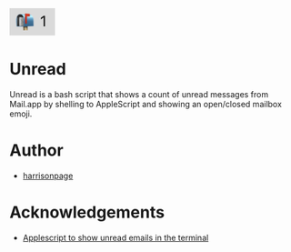 [![](https://raw.githubusercontent.com/harrisonpage/unread/main/unread.png)](https://github.com/harrisonpage/unread/)

# Unread

Unread is a bash script that shows a count of unread messages from Mail.app by shelling to AppleScript and showing an open/closed mailbox emoji.

# Author

* [harrisonpage](https://github.com/harrisonpage)

# Acknowledgements

* [Applescript to show unread emails in the terminal](https://medium.com/shell-life/applescript-to-show-unread-emails-in-the-terminal-a05ddc515a24)
